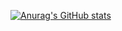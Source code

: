 [![Anurag's GitHub stats](https://github-readme-stats.vercel.app/api?username=galihtrisna)](https://github.com/anuraghazra/github-readme-stats)
